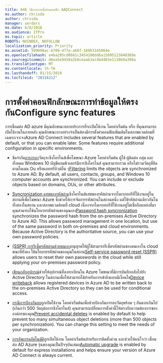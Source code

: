 ```yaml
---
title: 646 วิธีการการตั้งค่าคอนฟิก AADConnect
ms.author: chrisda
author: chrisda
manager: serdars
ms.date: 6/8/2018
ms.audience: ITPro
ms.topic: article
ROBOTS: NOINDEX, NOFOLLOW
localization_priority: Priority
ms.assetid: 599698ac-6709-477a-a66f-169b3165064e
ms.openlocfilehash: e4ba295cd0661c3454180dd6a15895123840389e
ms.sourcegitcommit: d6ea5e9458a2b8ceaab3ac4bd483e1130b9a398a
ms.translationtype: MT
ms.contentlocale: th-TH
ms.lasthandoff: 01/15/2019
ms.locfileid: "28316212"
---
```

# <a name="configure-sync-features"></a><span data-ttu-id="7bd7b-102">การตั้งค่าคอนฟิกลักษณะการทำข้อมูลให้ตรงกัน</span><span class="sxs-lookup"><span data-stu-id="7bd7b-102">Configure sync features</span></span>

<span data-ttu-id="7bd7b-p101">การเชื่อมต่อ AD azure มีคุณลักษณะหลายประการที่จะเปิดใช้งาน โดยค่าเริ่มต้น หรือ ที่คุณสามารถเปิดใช้งานในภายหลัง คุณลักษณะบางอย่างจำเป็นต้องมีการตั้งค่าคอนฟิกเพิ่มเติมในสภาพแวดล้อมที่เฉพาะเจาะจง</span><span class="sxs-lookup"><span data-stu-id="7bd7b-p101">Azure AD Connect includes several features that are enabled by default, or that you can enable later. Some features require additional configuration in specific environments.</span></span>
  
- <span data-ttu-id="7bd7b-p102">ขีดจำกัด[การกรอง](https://docs.microsoft.com/azure/active-directory/connect/active-directory-aadconnectsync-configure-filtering)วัตถุจะซิงโครไนส์เพื่อโฆษณา Azure โดยค่าเริ่มต้น ผู้ใช้ ผู้ติดต่อ กลุ่ม และทั้งหมด Windows 10 บัญชีคอมพิวเตอร์มีการซิงโครไนส์ คุณสามารถรวม หรือไม่รวมวัตถุที่ยึดตามโดเมน Ou หรือแอททริบิวต์อื่น ๆ</span><span class="sxs-lookup"><span data-stu-id="7bd7b-p102">[Filtering](https://docs.microsoft.com/azure/active-directory/connect/active-directory-aadconnectsync-configure-filtering) limits the objects are synchronized to Azure AD. By default, all users, contacts, groups, and Windows 10 computer accounts are synchronized. You can include or exclude objects based on domains, OUs, or other attributes.</span></span> 
    
- <span data-ttu-id="7bd7b-p103">[Syncronization แฮชของรหัสผ่าน](https://docs.microsoft.com/azure/active-directory/connect/active-directory-aadconnectsync-implement-password-hash-synchronization)ซิงโครไนส์แฮชของรหัสผ่านจากไดเรกทอรีที่ใช้งานอยู่ในสถานที่เพื่อโฆษณา Azure ซึ่งช่วยให้การจัดการรหัสผ่านในสถานหนึ่ง แต่ใช้รหัสผ่านเดียวกันในทั้งสองในสถาน และสภาพแวดล้อมที่ cloud เนื่องจากไดเรกทอรีที่ใช้งานอยู่ไม่เชื่อถือแหล่งที่มา คุณสามารถใช้นโยบายรหัสผ่านของคุณเอง</span><span class="sxs-lookup"><span data-stu-id="7bd7b-p103">[Password hash syncronization](https://docs.microsoft.com/azure/active-directory/connect/active-directory-aadconnectsync-implement-password-hash-synchronization) synchronizes the password hash from the on-premises Active Directory to Azure AD. This allows password management in one location, but use of the same password in both on-premises and cloud environments. Because Active Directory is the authoritative source, you can use your own password policies.</span></span> 
    
- <span data-ttu-id="7bd7b-111">[(SSPR) การรีเซ็ตรหัสผ่านด้วยตนเอง](https://docs.microsoft.com/azure/active-directory/authentication/quickstart-sspr)อนุญาตให้ผู้ใช้สามารถรีเซ็ตรหัสผ่านของตนเองใน cloud ขณะที่ยังคง ใช้นโยบายรหัสผ่านของคุณในสถาน</span><span class="sxs-lookup"><span data-stu-id="7bd7b-111">[Self-service password reset (SSPR)](https://docs.microsoft.com/azure/active-directory/authentication/quickstart-sspr) allows users to reset their own passwords in the cloud while still applying your on-premises password policy.</span></span> 
    
- <span data-ttu-id="7bd7b-112">[เขียนกลับอุปกรณ์](https://docs.microsoft.com/azure/active-directory/connect/active-directory-aadconnect-feature-device-writeback)ช่วยให้อุปกรณ์ที่ลงทะเบียนใน Azure โฆษณาที่มีการบันทึกกลับไปยัง Active Directory ในสถานเพื่อให้สามารถใช้สำหรับการเข้าถึงแบบมีเงื่อนไข</span><span class="sxs-lookup"><span data-stu-id="7bd7b-112">[Device writeback](https://docs.microsoft.com/azure/active-directory/connect/active-directory-aadconnect-feature-device-writeback) allows registered devices in Azure AD to be written back to the on-premises Active Directory so they can be used for conditional access.</span></span> 
    
- <span data-ttu-id="7bd7b-p104">[กรณีการป้องกันลบ](https://docs.microsoft.com/azure/active-directory/connect/active-directory-aadconnectsync-feature-prevent-accidental-deletes)ถูกเปิดใช้งาน โดยค่าเริ่มต้นเพื่อช่วยป้องกันการลบวัตถุพร้อม ๆ กันมากเกินไป (เกินกว่า 500 วัตถุต่อการซิงโครไนส์) คุณสามารถเปลี่ยนการตั้งค่านี้ให้ตรงกับความต้องการขององค์กรของคุณ</span><span class="sxs-lookup"><span data-stu-id="7bd7b-p104">[Prevent accidental deletes](https://docs.microsoft.com/azure/active-directory/connect/active-directory-aadconnectsync-feature-prevent-accidental-deletes) is enabled by default to help prevent too many simultaneous object deletions (more than 500 objects per synchronization). You can change this setting to meet the needs of your organization.</span></span> 
    
- <span data-ttu-id="7bd7b-115">[การอัพเกรดอัตโนมัติ](https://docs.microsoft.com/azure/active-directory/connect/active-directory-aadconnect-feature-automatic-upgrade)ถูกเปิดใช้งาน โดยค่าเริ่มต้นสำหรับการติดตั้งด่วน และช่วยให้แน่ใจว่า เชื่อมต่อ AD Azure รุ่นของคุณเป็นปัจจุบันเสมอ</span><span class="sxs-lookup"><span data-stu-id="7bd7b-115">[Automatic upgrade](https://docs.microsoft.com/azure/active-directory/connect/active-directory-aadconnect-feature-automatic-upgrade) is enabled by default for express installations and helps ensure your version of Azure AD Connect is always current.</span></span> 
    

